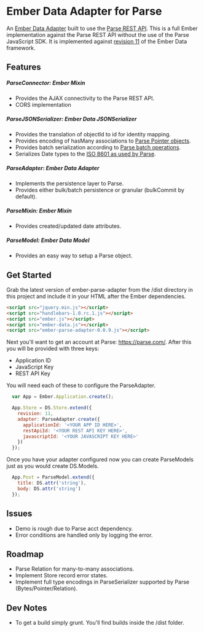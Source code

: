 Ember Data Adapter for Parse
===================

An [Ember Data Adapter](https://github.com/emberjs/data) built to use the [Parse REST API](https://parse.com/docs/rest). This is a full Ember implementation against the Parse REST API without the use of the Parse JavaScript SDK. It is implemented against [revision 11](https://github.com/emberjs/data/blob/master/BREAKING_CHANGES.md) of the Ember Data framework.

Features
--------

##### ParseConnector: Ember Mixin
  * Provides the AJAX connectivity to the Parse REST API.
  * CORS implementation

##### ParseJSONSerializer: Ember Data JSONSerializer
  * Provides the translation of objectId to id for identity mapping.
  * Provides encoding of hasMany associations to [Parse Pointer objects](https://parse.com/docs/rest#objects-types).
  * Provides batch serialization according to [Parse batch operations](https://parse.com/docs/rest#objects-batch).
  * Serializes Date types to the [ISO 8601 as used by Parse](https://parse.com/docs/rest#objects-types).

##### ParseAdapter: Ember Data Adapter
  * Implements the persistence layer to Parse.
  * Provides either bulk/batch persistence or granular (bulkCommit by default).

##### ParseMixin: Ember Mixin
  * Provides created/updated date attributes.

##### ParseModel: Ember Data Model
  * Provides an easy way to setup a Parse object.

Get Started
-----------
Grab the latest version of ember-parse-adapter from the /dist directory in this project and include it in your HTML after the Ember dependencies.

```html
<script src="jquery.min.js"></script>
<script src="handlebars-1.0.rc.1.js"></script>
<script src="ember.js"></script>
<script src="ember-data.js"></script>
<script src="ember-parse-adapter-0.0.9.js"></script>
```

Next you'll want to get an account at Parse: https://parse.com/. After this you will be provided with three keys:

* Application ID
* JavaScript Key
* REST API Key

You will need each of these to configure the ParseAdapter.

```javascript
  var App = Ember.Application.create();

  App.Store = DS.Store.extend({
    revision: 11,
    adapter: ParseAdapter.create({
      applicationId: '<YOUR APP ID HERE>',
      restApiId: '<YOUR REST API KEY HERE>',
      javascriptId: '<YOUR JAVASCRIPT KEY HERE>'
    })
  });
```

Once you have your adapter configured now you can create ParseModels just as you would create DS.Models.

```javascript
  App.Post = ParseModel.extend({
    title: DS.attr('string'),
    body: DS.attr('string')
  });
```

Issues
------

* Demo is rough due to Parse acct dependency.
* Error conditions are handled only by logging the error.

Roadmap
-------

* Parse Relation for many-to-many associations.
* Implement Store record error states.
* Implement full type encodings in ParseSerializer supported by Parse (Bytes/Pointer/Relation).

Dev Notes
---------
* To get a build simply grunt. You'll find builds inside the /dist folder.